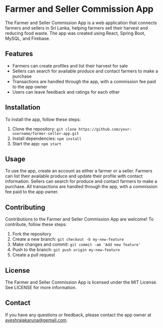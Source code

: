 # Farmer and Seller Commission App

The Farmer and Seller Commission App is a web application that connects farmers and sellers in Sri Lanka, helping farmers sell their harvest and reducing food waste. The app was created using React, Spring Boot, MySQL, and Firebase.

## Features

- Farmers can create profiles and list their harvest for sale
- Sellers can search for available produce and contact farmers to make a purchase
- Transactions are handled through the app, with a commission fee paid to the app owner
- Users can leave feedback and ratings for each other

## Installation

To install the app, follow these steps:

1. Clone the repository: `git clone https://github.com/your-username/farmer-seller-app.git`
2. Install dependencies: `npm install`
3. Start the app: `npm start`

## Usage

To use the app, create an account as either a farmer or a seller. Farmers can list their available produce and update their profile with contact information. Sellers can search for produce and contact farmers to make a purchase. All transactions are handled through the app, with a commission fee paid to the app owner.

## Contributing

Contributions to the Farmer and Seller Commission App are welcome! To contribute, follow these steps:

1. Fork the repository
2. Create a new branch: `git checkout -b my-new-feature`
3. Make changes and commit: `git commit -am 'Add new feature'`
4. Push to the branch: `git push origin my-new-feature`
5. Create a pull request

## License

The Farmer and Seller Commission App is licensed under the MIT License. See LICENSE for more information.

## Contact

If you have any questions or feedback, please contact the app owner at ayeshrajakaruna@gemail.com.
